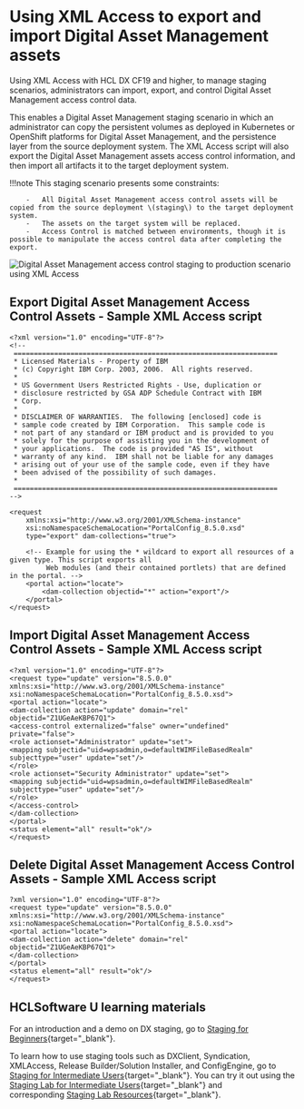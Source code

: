 # Using XML Access to export and import Digital Asset Management assets

Using XML Access with HCL DX CF19 and higher, to manage staging scenarios, administrators can import, export, and control Digital Asset Management access control data.

This enables a Digital Asset Management staging scenario in which an administrator can copy the persistent volumes as deployed in Kubernetes or OpenShift platforms for Digital Asset Management, and the persistence layer from the source deployment system. The XML Access script will also export the Digital Asset Management assets access control information, and then import all artifacts it to the target deployment system.

!!!note
    This staging scenario presents some constraints:

        -   All Digital Asset Management access control assets will be copied from the source deployment \(staging\) to the target deployment system.
        -   The assets on the target system will be replaced.
        -   Access Control is matched between environments, though it is possible to manipulate the access control data after completing the export.

![](../working_xml_config_interface/using_xml_config_cmd_line/_img/admin-system-digital-asset-management-access-control-using-xml-access.png "Digital Asset Management access control staging to production scenario using XML Access")

## Export Digital Asset Management Access Control Assets - Sample XML Access script

```
<?xml version="1.0" encoding="UTF-8"?>
<!--
 =================================================================
 * Licensed Materials - Property of IBM
 * (c) Copyright IBM Corp. 2003, 2006.  All rights reserved.
 *
 * US Government Users Restricted Rights - Use, duplication or
 * disclosure restricted by GSA ADP Schedule Contract with IBM
 * Corp.
 *
 * DISCLAIMER OF WARRANTIES.  The following [enclosed] code is
 * sample code created by IBM Corporation.  This sample code is
 * not part of any standard or IBM product and is provided to you
 * solely for the purpose of assisting you in the development of
 * your applications.  The code is provided "AS IS", without
 * warranty of any kind.  IBM shall not be liable for any damages
 * arising out of your use of the sample code, even if they have
 * been advised of the possibility of such damages.
 *
 =================================================================
-->

<request
    xmlns:xsi="http://www.w3.org/2001/XMLSchema-instance" 
    xsi:noNamespaceSchemaLocation="PortalConfig_8.5.0.xsd"
    type="export" dam-collections="true">
    
    <!-- Example for using the * wildcard to export all resources of a given type. This script exports all
         Web modules (and their contained portlets) that are defined in the portal. -->
    <portal action="locate">
        <dam-collection objectid="*" action="export"/>
    </portal>
</request>

```

## Import Digital Asset Management Access Control Assets - Sample XML Access script

```
<?xml version="1.0" encoding="UTF-8"?>
<request type="update" version="8.5.0.0" xmlns:xsi="http://www.w3.org/2001/XMLSchema-instance" xsi:noNamespaceSchemaLocation="PortalConfig_8.5.0.xsd">
<portal action="locate">
<dam-collection action="update" domain="rel" objectid="Z1UGeAeKBP67Q1">
<access-control externalized="false" owner="undefined" private="false">
<role actionset="Administrator" update="set">
<mapping subjectid="uid=wpsadmin,o=defaultWIMFileBasedRealm" subjecttype="user" update="set"/>
</role>
<role actionset="Security Administrator" update="set">
<mapping subjectid="uid=wpsadmin,o=defaultWIMFileBasedRealm" subjecttype="user" update="set"/>
</role>
</access-control>
</dam-collection>
</portal>
<status element="all" result="ok"/>
</request>

```

## Delete Digital Asset Management Access Control Assets - Sample XML Access script

```
?xml version="1.0" encoding="UTF-8"?>
<request type="update" version="8.5.0.0" xmlns:xsi="http://www.w3.org/2001/XMLSchema-instance" xsi:noNamespaceSchemaLocation="PortalConfig_8.5.0.xsd">
<portal action="locate">
<dam-collection action="delete" domain="rel" objectid="Z1UGeAeKBP67Q1">
</dam-collection>
</portal>
<status element="all" result="ok"/>
</request>

```

## HCLSoftware U learning materials

For an introduction and a demo on DX staging, go to [Staging for Beginners](https://hclsoftwareu.hcltechsw.com/component/axs/?view=sso_config&id=3&forward=https%3A%2F%2Fhclsoftwareu.hcltechsw.com%2Fcourses%2Flesson%2F%3Fid%3D505){target="_blank"}.

To learn how to use staging tools such as DXClient, Syndication, XMLAccess, Release Builder/Solution Installer, and ConfigEngine, go to [Staging for Intermediate Users](https://hclsoftwareu.hcltechsw.com/component/axs/?view=sso_config&id=3&forward=https%3A%2F%2Fhclsoftwareu.hcltechsw.com%2Fcourses%2Flesson%2F%3Fid%3D3328){target="_blank"}. You can try it out using the [Staging Lab for Intermediate Users](https://hclsoftwareu.hcltechsw.com/images/Lc4sMQCcN5uxXmL13gSlsxClNTU3Mjc3NTc4MTc2/DS_Academy/DX/Administrator/HDX-ADM-200_Staging_Lab.pdf){target="_blank"} and corresponding [Staging Lab Resources](https://hclsoftwareu.hcltechsw.com/images/Lc4sMQCcN5uxXmL13gSlsxClNTU3Mjc3NTc4MTc2/DS_Academy/DX/Administrator/HDX-ADM-200_Staging_Lab_Resources.zip){target="_blank"}.
